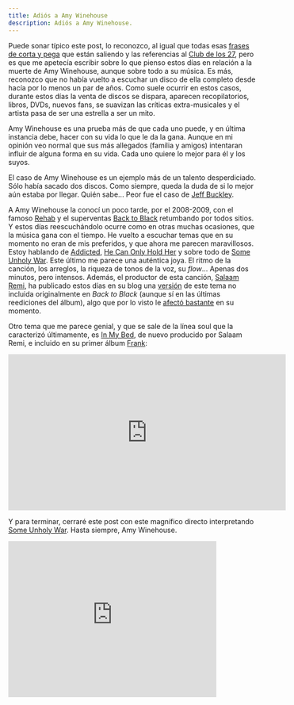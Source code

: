 ```yaml
---
title: Adiós a Amy Winehouse
description: Adiós a Amy Winehouse.
---
```


Puede sonar típico este post, lo reconozco, al igual que todas esas [frases de corta y pega](http://www.google.es/search?hl=es&q=vive+r%C3%A1pido%2C+muere+joven+y+deja+un+bonito+cad%C3%A1ver+-+james+dean&meta=) que están saliendo y las referencias al [Club de los 27](http://en.wikipedia.org/wiki/27_Club), pero es que me apetecía escribir sobre lo que pienso estos días en relación a la muerte de Amy Winehouse, aunque sobre todo a su música. Es más, reconozco que no había vuelto a escuchar un disco de ella completo desde hacía por lo menos un par de años. 
Como suele ocurrir en estos casos, durante estos días la venta de discos se dispara, aparecen recopilatorios, libros, DVDs, nuevos fans, se suavizan las críticas extra-musicales y el artista pasa de ser una estrella a ser un mito.

Amy Winehouse es una prueba más de que cada uno puede, y en última instancia debe, hacer con su vida lo que le da la gana. Aunque en mi opinión veo normal que sus más allegados (familia y amigos) intentaran influir de alguna forma en su vida. Cada uno quiere lo mejor para él y los suyos.

El caso de Amy Winehouse es un ejemplo más de un talento desperdiciado. Sólo había sacado dos discos. Como siempre, queda la duda de si lo mejor aún estaba por llegar. Quién sabe... Peor fue el caso de [Jeff Buckley](http://en.wikipedia.org/wiki/Grace_(Jeff_Buckley_album)).

A Amy Winehouse la conocí un poco tarde, por el 2008-2009, con el famoso [Rehab](https://play.spotify.com/track/4osg3vT6sXv6wNxm9Z6ucQ) y el superventas [Back to Black](https://play.spotify.com/album/6GJCGWfI95aeRsdtVB52vc) retumbando por todos sitios. Y estos días reescuchándolo ocurre como en otras muchas ocasiones, que la música gana con el tiempo. He vuelto a escuchar temas que en su momento no eran de mis preferidos, y que ahora me parecen maravillosos. Estoy hablando de [Addicted](https://play.spotify.com/track/5i5qV8VoWZIFAlD8cLeK0o), [He Can Only Hold Her](https://play.spotify.com/track/0PMnWRrA5OvODYERAh0XrG) y sobre todo de [Some Unholy War](https://play.spotify.com/track/5DEitTu33CUjozBijXiLNb). Este último me parece una auténtica joya. El ritmo de la canción, los arreglos, la riqueza de tonos de la voz, su _flow_... Apenas dos minutos, pero intensos. Además, el productor de esta canción, [Salaam Remi](http://en.wikipedia.org/wiki/Salaam_Remi), ha publicado estos días en su blog una [versión](https://play.spotify.com/track/5OlM5krdWS4ivOGVz3X8c0) de este tema no incluida originalmente en _Back to Black_ (aunque sí en las últimas reediciones del álbum), algo que por lo visto le [afectó bastante](https://twitter.com/SaLaAMReMi/status/94953330115219457) en su momento.

Otro tema que me parece genial, y que se sale de la línea soul que la caracterizó últimamente, es [In My Bed](https://play.spotify.com/track/2zJv4HwUarNnI0My2n6YF8), de nuevo producido por Salaam Remi, e incluido en su primer álbum [Frank](https://play.spotify.com/album/2rWBGF3pKx8Jla9VYMQ8Xc):

<div class="media-container">
  <iframe width="560" height="315" src="https://www.youtube.com/embed/xdi_yuSgQw8" frameborder="0" allowfullscreen></iframe>
</div>

Y para terminar, cerraré este post con este magnífico directo interpretando [Some Unholy War](https://play.spotify.com/track/5DEitTu33CUjozBijXiLNb). Hasta siempre, Amy Winehouse.

<div class="media-container">
  <iframe width="420" height="315" src="https://www.youtube.com/embed/bN_sWf7g9OE" frameborder="0" allowfullscreen></iframe>
</div>
